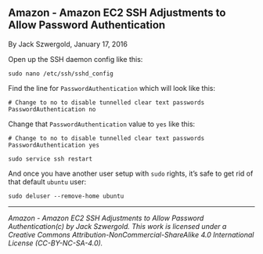 ## Amazon - Amazon EC2 SSH Adjustments to Allow Password Authentication

By Jack Szwergold, January 17, 2016

Open up the SSH daemon config like this:

    sudo nano /etc/ssh/sshd_config

Find the line for `PasswordAuthentication` which will look like this:

    # Change to no to disable tunnelled clear text passwords
    PasswordAuthentication no

Change that `PasswordAuthentication` value to `yes` like this:

    # Change to no to disable tunnelled clear text passwords
    PasswordAuthentication yes

    sudo service ssh restart

And once you have another user setup with `sudo` rights, it’s safe to get rid of that default `ubuntu` user:

    sudo deluser --remove-home ubuntu

***

*Amazon - Amazon EC2 SSH Adjustments to Allow Password Authentication(c) by Jack Szwergold. This work is licensed under a Creative Commons Attribution-NonCommercial-ShareAlike 4.0 International License (CC-BY-NC-SA-4.0).*